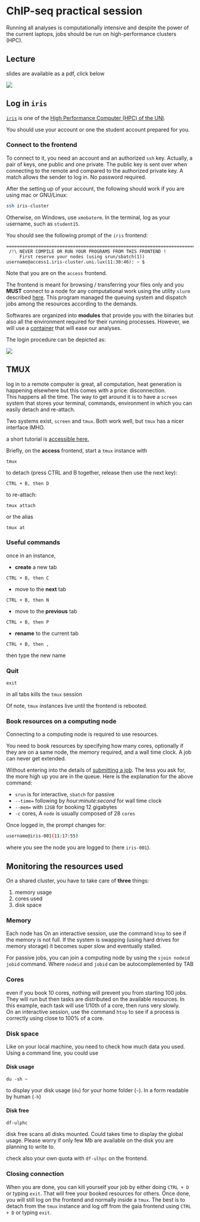 # ChIP-seq practical session

Running all analyses is computationally intensive and despite the power of the current laptops, jobs should be run on high-performance clusters (HPC).


## Lecture

slides are available as a pdf, click below

[![](https://rawgit.com/ginolhac/chip-seq/master/slides.png)](https://rawgit.com/ginolhac/chip-seq/master/chip-seq.pdf)


## Log in `iris`

[`iris`](https://hpc-docs.uni.lu/systems/iris/) is one of the [High Performance Computer (HPC) of the UNI](https://hpc.uni.lu).

You should use your account or one the student account prepared for you.

### Connect to the frontend

To connect to it, you need an account and an authorized `ssh` key. Actually, a pair of keys, one public and one private.
The public key is sent over when connecting to the remote and compared to the authorized private key.
A match allows the sender to log in. No password required.

After the setting up of your account, the following should work if you are using mac or GNU/Linux:

```bash
ssh iris-cluster
```

Otherwise, on Windows, use `xmobaterm`. In the terminal, log as your username, such as `student15`.

You should see the following prompt of the `iris` frontend:

```console
==================================================================================
 /!\ NEVER COMPILE OR RUN YOUR PROGRAMS FROM THIS FRONTEND !
     First reserve your nodes (using srun/sbatch(1))
username@access1.iris-cluster.uni.lux(11:30:46): ~ $
```

Note that you are on the `access` frontend.

The frontend is meant for browsing / transferring your files only and you **MUST** connect to a node for any computational work 
using the utility `slurm` described [here](https://hpc-docs.uni.lu/slurm/). This program managed the queuing system and dispatch jobs among the resources according to the demands.

Softwares are organized into **modules** that provide you with the binaries but also all the environment required for their running processes.
However, we will use a [container](https://www.docker.com/resources/what-container) that will ease our analyses.

The login procedure can be depicted as:

![](https://rawgit.com/ginolhac/chip-seq/master/access.jpg)

## TMUX

log in to a remote computer is great, all computation, heat generation is happening elsewhere but this comes with a price: disconnection.  
This happens all the time. The way to get around it is to have a `screen` system that stores your terminal, commands, environment in which 
you can easily detach and re-attach.

Two systems exist, `screen` and `tmux`. Both work well, but `tmux` has a nicer interface IMHO.

a short tutorial is [accessible here.](https://www.sitepoint.com/tmux-a-simple-start/)

Briefly, on the **access** frontend, start a `tmux` instance with

```
tmux
```

to detach (press CTRL and B together, release then use the next key):

```
CTRL + B, then D
```

to re-attach:

```
tmux attach
```

or the alias

```
tmux at
```


### Useful commands

once in an instance,

- **create** a new tab

```
CTRL + B, then C
```

- move to the **next** tab

```
CTRL + B, then N
```

- move to the **previous** tab

```
CTRL + B, then P
```

- **rename** to the current tab

```
CTRL + B, then ,
```

then type the new name

### Quit

```
exit
```

in all tabs kills the `tmux` session


Of note, `tmux` instances live until the frontend is rebooted.

### Book resources on a computing node

Connecting to a computing node is required to use resources.

You need to book resources by specifying how many cores, optionally if they are on a same node, the memory required, and a wall time clock. A job can never get extended.

Without entering into the details of [submitting a job](https://hpc-docs.uni.lu/slurm/commands/). The less you ask for, the more high up you are in the queue. Here is the explanation for the above command:

- `srun` is for interactive, `sbatch` for passive
- `--time=` following by _hour:minute:second_ for wall time clock
- `--mem=` with `12GB` for booking 12 gigabytes
- `-c` cores, A `node` is usually composed of 28 `cores`

Once logged in, the prompt changes for:

```bash
username@iris-001(11:17:55)
```

where you see the node you are logged to (here `iris-001`).

## Monitoring the resources used

On a shared cluster, you have to take care of **three** things:

1. memory usage
2. cores used
3. disk space

### Memory

Each node has
On an interactive session, use the command `htop` to see if the memory is not full. If the system is swapping (using hard drives for memory storage)
it becomes super slow and eventually stalled.

For passive jobs, you can join a computing node by using the `sjoin nodeid jobid` command. Where `nodeid` and `jobid` can be autocomplemented by <key>TAB</key>

### Cores

even if you book 10 cores, nothing will prevent you from starting 100 jobs. They will run but then tasks are distributed on the available resources.
In this example, each task will use 1/10th of a core, then runs very slowly.  
On an interactive session, use the command `htop` to see if a process is correctly using close to 100% of a core.

### Disk space

Like on your local machine, you need to check how much data you used.
Using a command line, you could use

#### Disk usage

```
du -sh ~
```

to display your disk usage (`du`) for your home folder (`~`). In a form readable by human (`-h`)

#### Disk free

```
df-ulphc
```

disk free scans all disks mounted. Could takes time to display the global usage. 
Please worry if only few Mb are available on the disk you are planning to write to.

check also your own quota with `df-ulhpc` on the frontend.

### Closing connection

When you are done, you can kill yourself your job by either doing `CTRL + D` or typing `exit`.
That will free your booked resources for others. Once done, you will still log on the frontend and normally inside a `tmux`.
The best is to detach from the `tmux` instance and log off from the gaia frontend using  `CTRL + D` or typing `exit`.
